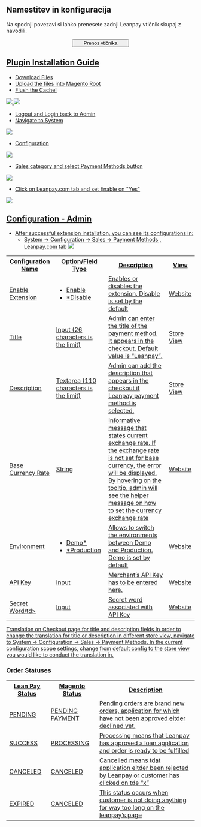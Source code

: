 ## Namestitev in konfiguracija

Na spodnji povezavi si lahko prenesete zadnji Leanpay vtičnik skupaj z navodili.

<html>
<head>
<meta name="viewport" content="width=device-width, initial-scale=1">
<!-- Add icon library -->
<link rel="stylesheet" href="https://cdnjs.cloudflare.com/ajax/libs/font-awesome/4.7.0/css/font-awesome.min.css">
</head>
<body>
  <div style="text-align:center;">
		<a href="https://storage.googleapis.com/stoplight-resources/Download/Leanpay-Magento-1.X.zip" download>
		<button class="btn" style="width:30%"><i class="fa fa-download"></i> Prenos vtičnika</button>
  </div>
</body>
</html>


## Plugin Installation Guide

- Download Files
- Upload the files into Magento Root
- Flush the Cache!

![](https://storage.googleapis.com/stoplight-resources/Magento1/cache_management1.png)
![](https://storage.googleapis.com/stoplight-resources/Magento1/cache_management2.png)

- Logout and Login back to Admin
- Navigate to System

![](https://storage.googleapis.com/stoplight-resources/Magento1/system.png)

- Configuration

![](https://storage.googleapis.com/stoplight-resources/Magento1/system2.png)

- Sales category and select Payment Methods button

![](https://storage.googleapis.com/stoplight-resources/Magento1/payment_methods.png)

- Click on Leanpay.com tab and set Enable on "Yes"

![](https://storage.googleapis.com/stoplight-resources/Magento1/leanpaycomtab.png)

## Configuration - Admin

- After successful extension installation, you can see its configurations in:
  - System -> Configuration -> Sales -> Payment Methods , Leanpay.com tab ![](https://storage.googleapis.com/stoplight-resources/Magento1/leanpaycomtab.png)

<table>
  <tbody>
    <tr>
      <th>Configuration Name</th>
      <th>Option/Field Type</th>
      <th>Description</th>
      <th>View</th>
    </tr>
    <tr>
      <td>Enable Extension</td>
      <td>
        <ul>
          <li>Enable</li>
          <li>*Disable</li>
        </ul>
      </td>
      <td>Enables or disables the extension. Disable is set by the default</td>
      <td>Website</td>
    </tr>
    <tr>
      <td>Title</td>
      <td>Input (26 characters is the limit)</td>
      <td>Admin can enter the title of the payment method. It appears in the checkout. Default value is “Leanpay”.</td>
      <td>Store View</td>
    </tr>
    <tr>
      <td>Description</td>
      <td>Textarea (110 characters is the limit)</td>
      <td>Admin can add the description that appears in the checkout if Leanpay payment method is selected.</td>
      <td>Store View</td>
    </tr>
    <tr>
      <td>Base Currency Rate</td>
      <td>String</td>
      <td>Informative message that states current exchange rate. If the exchange rate is not set for base currency, the error will be displayed. By hovering on the tooltip, admin will see the helper message on how to set the currency exchange rate</td>
      <td>Website</td>
    </tr>
    <tr>
      <td>Environment</td>
      <td>
        <ul>
          <li>Demo*</li>
          <li>*Production</li>
        </ul>
      </td>
      <td>Allows to switch the environments between Demo and Production. Demo is set by default</td>
      <td>Website</td>
    </tr>
    <tr>
      <td>API Key</td>
      <td>Input</td>
      <td>Merchant’s API Key has to be entered here.</td>
      <td>Website</td>
    </tr>
    <tr>
      <td>Secret Word/td></td>
      <td>Input</td>
      <td>Secret word associated with API Key</td>
      <td>Website</td>
    </tr>
  </tbody>
</table>

Translation on Checkout page for title and description fields
In order to change the translation for title or description in different store view, navigate to System -> Configuration -> Sales -> Payment Methods. In the current configuration scope settings, change from default config to the store view you would like to conduct the translation in.

<h3>Order Statuses</h3>
<table>
  <tbody>
    <tr>
      <th>Lean Pay Status</th>
      <th>Magento Status</th>
      <th>Description</th>
    </tr>
    <tr>
      <td>PENDING</td>
      <td>PENDING PAYMENT</td>
      <td>Pending orders are brand new orders, application for which have not been approved eitder declined yet.</td>
    </tr>
    <tr>
      <td>SUCCESS</td>
      <td>PROCESSING</td>
      <td>Processing means that Leanpay has approved a loan application and order is ready to be fulfilled</td>
    </tr>
    <tr>
      <td>CANCELED</td>
      <td>CANCELED</td>
      <td>Cancelled means tdat application eitder been rejected by Leanpay or customer has clicked on tde “x”</td>
    </tr>
    <tr>
      <td>EXPIRED</td>
      <td>CANCELED</td>
      <td>This status occurs when customer is not doing anything for way too long on the leanpay’s page</td>
    </tr>
  </tbody>
</table><br>
